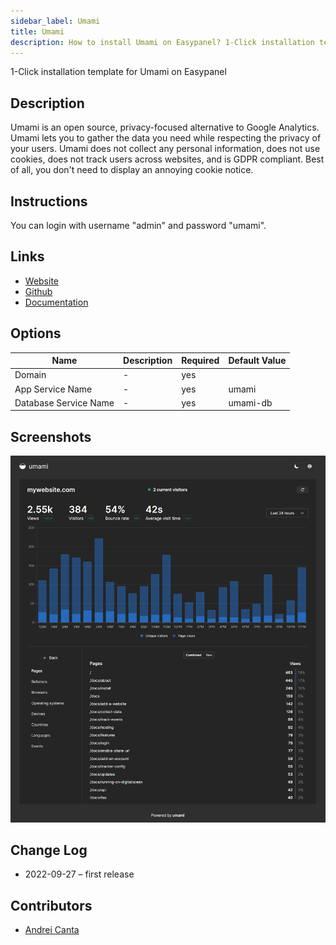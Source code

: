 ```yaml
---
sidebar_label: Umami
title: Umami
description: How to install Umami on Easypanel? 1-Click installation template for Umami on Easypanel
---
```


<!-- generated -->

1-Click installation template for Umami on Easypanel

## Description

Umami is an open source, privacy-focused alternative to Google Analytics. Umami lets you to gather the data you need while respecting the privacy of your users. Umami does not collect any personal information, does not use cookies, does not track users across websites, and is GDPR compliant. Best of all, you don't need to display an annoying cookie notice.

## Instructions

You can login with username "admin" and password "umami".

## Links

- [Website](https://umami.is/)
- [Github](https://github.com/umami-software/umami)
- [Documentation](https://umami.is/docs)

## Options

Name | Description | Required | Default Value
-|-|-|-
Domain | - | yes | 
App Service Name | - | yes | umami
Database Service Name | - | yes | umami-db

## Screenshots

![Umami Screenshot](./assets/screenshot.png)

## Change Log

- 2022-09-27 – first release

## Contributors

- [Andrei Canta](https://github.com/deiucanta)

